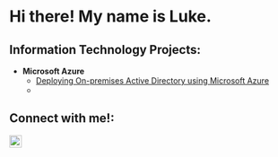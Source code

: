<h1>Hi there! My name is Luke.</h1>

<h2>Information Technology Projects:</h2>

- <b>Microsoft Azure</b>
  - [Deploying On-premises Active Directory using Microsoft Azure](https://github.com/luketoulson1/Active-Directory-using-Azure)
  - 


  
<h2>Connect with me!:</h2>

[<img align="left" alt="Luke | LinkedIn" width="22px" src="https://cdn.jsdelivr.net/npm/simple-icons@v3/icons/linkedin.svg" />][linkedin]


[linkedin]: [https://linkedin.com/in/Josh](https://www.linkedin.com/in/luke-toulson/)

<!--
**luketoulson1/luketoulson1** is a ✨ _special_ ✨ repository because its `README.md` (this file) appears on your GitHub profile.

Here are some ideas to get you started:

- 🔭 I’m currently working on ...
- 🌱 I’m currently learning ...
- 👯 I’m looking to collaborate on ...
- 🤔 I’m looking for help with ...
- 💬 Ask me about ...
- 📫 How to reach me: ...
- 😄 Pronouns: ...
- ⚡ Fun fact: ...
-->
